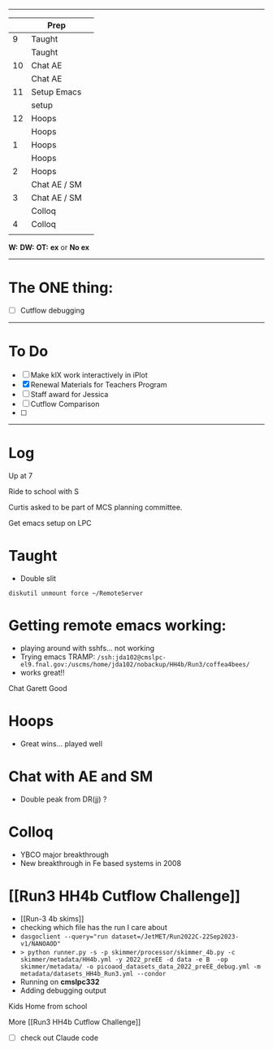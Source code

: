 
---

|     | Prep         |     |
| --- | ------------ | --- |
| 9   | Taught       |     |
|     | Taught       |     |
| 10  | Chat AE      |     |
|     | Chat AE      |     |
| 11  | Setup Emacs  |     |
|     | setup        |     |
| 12  | Hoops        |     |
|     | Hoops        |     |
| 1   | Hoops        |     |
|     | Hoops        |     |
| 2   | Hoops        |     |
|     | Chat AE / SM |     |
| 3   | Chat AE / SM |     |
|     | Colloq       |     |
| 4   | Colloq       |     |
|     |              |     |

**W:**
**DW:**
**OT:**
**ex** or **No ex**

---
# The ONE thing: 
- [ ] Cutflow debugging

---
# To Do

- [ ] Make klX work interactively in iPlot
- [x] Renewal Materials for Teachers Program
- [ ]  Staff award for Jessica
- [ ] Cutflow Comparison
- [ ] 

---

# Log

Up at 7

Ride to school with S

Curtis asked to be part of MCS planning committee. 

Get emacs setup on LPC


# Taught
- Double slit

`diskutil unmount force ~/RemoteServer`

# Getting remote emacs working:
- playing around with sshfs... not working
- Trying emacs TRAMP: 
`/ssh:jda102@cmslpc-el9.fnal.gov:/uscms/home/jda102/nobackup/HH4b/Run3/coffea4bees/`
- works great!! 

Chat Garett Good 

# Hoops
- Great wins... played well

# Chat with AE and SM
- Double peak from DR(jj) ?

# Colloq
- YBCO major breakthrough
- New breakthrough in Fe based systems in 2008


# [[Run3 HH4b Cutflow Challenge]]
- [[Run-3 4b skims]]
- checking which file has the run I care about
- `dasgoclient --query="run dataset=/JetMET/Run2022C-22Sep2023-v1/NANOAOD"`
- `> python runner.py -s -p skimmer/processor/skimmer_4b.py -c skimmer/metadata/HH4b.yml -y 2022_preEE -d data -e B  -op skimmer/metadata/ -o picoaod_datasets_data_2022_preEE_debug.yml -m metadata/datasets_HH4b_Run3.yml --condor`
- Running on **cmslpc332**
- Adding debugging output

Kids Home from school

More [[Run3 HH4b Cutflow Challenge]]

- [ ] check out Claude code